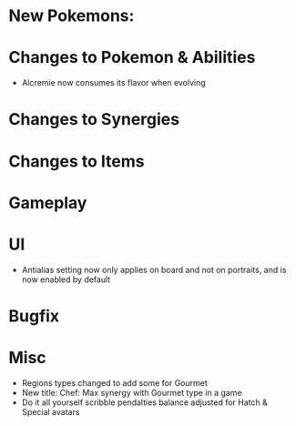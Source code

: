 # New Pokemons:

# Changes to Pokemon & Abilities

- Alcremie now consumes its flavor when evolving

# Changes to Synergies

# Changes to Items

# Gameplay

# UI

- Antialias setting now only applies on board and not on portraits, and is now enabled by default

# Bugfix

# Misc

- Regions types changed to add some for Gourmet
- New title: Chef: Max synergy with Gourmet type in a game
- Do it all yourself scribble pendalties balance adjusted for Hatch & Special avatars